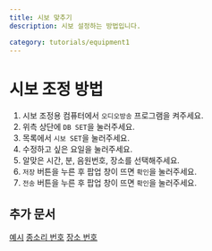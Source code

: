 ```yaml
---
title: 시보 맞추기
description: 시보 설정하는 방법입니다.

category: tutorials/equipment1
---
```


# 시보 조정 방법
1. 시보 조정용 컴퓨터에서 `오디오방송` 프로그램을 켜주세요.
2. 위측 상단에 `DB SET`을 눌러주세요.
3. 목록에서 `시보 SET`을 눌러주세요.
4. 수정하고 싶은 요일을 눌러주세요.
5. 알맞은 시간, 분, 음원번호, 장소를 선택해주세요.
6. `저장` 버튼을 누른 후 팝업 창이 뜨면 `확인`을 눌러주세요.
7. `전송` 버튼을 누른 후 팝업 창이 뜨면 `확인`을 눌러주세요.
## 추가 문서
[예시](/equipment1/timeset/example) [종소리 번호](/equipment1/timeset/number) [장소 번호](/equipment1/timeset/place)
